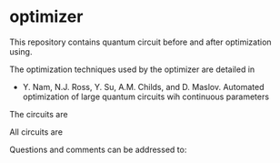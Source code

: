 # optimizer

This repository contains quantum circuit before and after optimization using.

The optimization techniques used by the optimizer are detailed in 

* Y. Nam, N.J. Ross, Y. Su, A.M. Childs, and D. Maslov. Automated optimization of large quantum circuits wih continuous parameters

The circuits are

All circuits are 

Questions and comments can be addressed to: 
